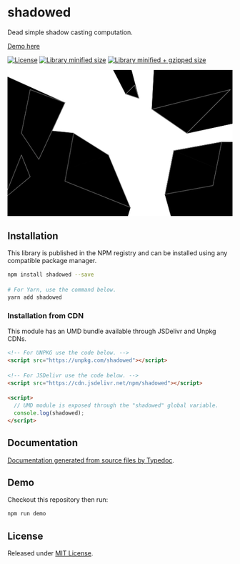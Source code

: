 # shadowed
Dead simple shadow casting computation.

[Demo here](https://md4.github.io/shadowed)

[![License](https://badgen.net/github/license/MD4/shadowed)](./LICENSE)
[![Library minified size](https://badgen.net/bundlephobia/min/shadowed)](https://bundlephobia.com/result?p=shadowed)
[![Library minified + gzipped size](https://badgen.net/bundlephobia/minzip/shadowed)](https://bundlephobia.com/result?p=shadowed)

[![screenshot](./readme/shadowed.png)](https://md4.github.io/shadowed)

## Installation

This library is published in the NPM registry and can be installed using any compatible package manager.

```sh
npm install shadowed --save

# For Yarn, use the command below.
yarn add shadowed
```

### Installation from CDN

This module has an UMD bundle available through JSDelivr and Unpkg CDNs.

```html
<!-- For UNPKG use the code below. -->
<script src="https://unpkg.com/shadowed"></script>

<!-- For JSDelivr use the code below. -->
<script src="https://cdn.jsdelivr.net/npm/shadowed"></script>

<script>
  // UMD module is exposed through the "shadowed" global variable.
  console.log(shadowed);
</script>
```

## Documentation

[Documentation generated from source files by Typedoc](./docs/README.md).

## Demo

Checkout this repository then run:

```sh
npm run demo
```

## License

Released under [MIT License](./LICENSE).
